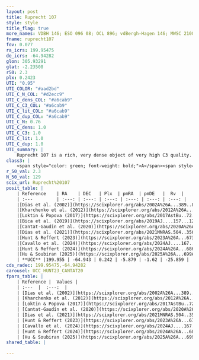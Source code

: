 ```yaml
---
layout: post
title: Ruprecht 107
style: style
title_flag: true
more_names: VDBH 146; ESO 096 08; OCL 896; vdBergh-Hagen 146; MWSC 2108
fname: ruprecht107
fov: 0.077
ra_icrs: 199.95475
de_icrs: -64.94282
glon: 305.93291
glat: -2.23508
r50: 2.3
plx: 0.2423
UTI: "0.95"
UTI_COLOR: "#aad2bd"
UTI_C_N_COL: "#d2ecc9"
UTI_C_dens_COL: "#a6cab9"
UTI_C_C3_COL: "#a6cab9"
UTI_C_lit_COL: "#a6cab9"
UTI_C_dup_COL: "#a6cab9"
UTI_C_N: 0.76
UTI_C_dens: 1.0
UTI_C_C3: 1.0
UTI_C_lit: 1.0
UTI_C_dup: 1.0
UTI_summary: |
    Ruprecht 107 is a rich, very dense object of very high C3 quality. It is very well-studied in the literature.
class3: |
    <span style="color: green; font-weight: bold;">A</span><span style="color: green; font-weight: bold;">A</span>
r_50_val: 2.3
N_50_val: 129
scix_url: Ruprecht%20107
posit_table: |
    | Reference    | RA    | DEC   | Plx  | pmRA  | pmDE   |  Rv  |
    | :---         | :---: | :---: | :---: | :---: | :---: | :---: |
    |[Dias et al. (2002)](https://scixplorer.org/abs/2002A%26A...389..871D) | 199.942 | -64.95 | -- | -3.58 | -3.35 | -- |
    |[Kharchenko et al. (2012)](https://scixplorer.org/abs/2012A%26A...543A.156K) | 199.941 | -64.95 | -- | -15.98 | 0.3 | -- |
    |[Loktin & Popova (2017)](https://scixplorer.org/abs/2017AstBu..72..257L) | 199.935 | -64.95 | -- | -12.128 | -5.236 | -45.4 |
    |[Bica et al. (2019)](https://scixplorer.org/abs/2019AJ....157...12B) | 199.923 | -64.938 | -- | -- | -- | -- |
    |[Cantat-Gaudin et al. (2020)](https://scixplorer.org/abs/2020A%26A...640A...1C) | 199.937 | -64.944 | 0.237 | -5.845 | -1.622 | -- |
    |[Dias et al. (2021)](https://scixplorer.org/abs/2021MNRAS.504..356D) | 199.929 | -64.945 | 0.245 | -5.834 | -1.616 | -- |
    |[Hunt & Reffert (2023)](https://scixplorer.org/abs/2023A%26A...673A.114H) | 199.941 | -64.945 | 0.242 | -5.891 | -1.618 | -47.553 |
    |[Cavallo et al. (2024)](https://scixplorer.org/abs/2024AJ....167...12C) | 199.953 | -64.946 | 0.244 | -- | -- | -- |
    |[Hunt & Reffert (2024)](https://scixplorer.org/abs/2024A%26A...686A..42H) | 199.941 | -64.945 | 0.242 | -5.891 | -1.618 | -47.553 |
    |[Hu & Soubiran (2025)](https://scixplorer.org/abs/2025A%26A...699A.246H) | 199.953 | -64.946 | -- | -- | -- | -- |
    | **UCC** |199.955 | -64.943 | 0.242 | -5.879 | -1.62 | -25.859 | 
cds_radec: 199.95475,-64.94282
carousel: UCC_HUNT23_CANTAT20
fpars_table: |
    | Reference |  Values |
    | :---  |  :---:  |
    | [Dias et al. (2002)](https://scixplorer.org/abs/2002A%26A...389..871D) | `E(B-V)=0.458, Dist=1442.0, Age=7.478` |
    | [Kharchenko et al. (2012)](https://scixplorer.org/abs/2012A%26A...543A.156K) | `e_bv=0.583, distance=1454, log_age=8.235` |
    | [Loktin & Popova (2017)](https://scixplorer.org/abs/2017AstBu..72..257L) | `E(B-V)=0.442, Dmod=10.828, logt=7.564` |
    | [Cantat-Gaudin et al. (2020)](https://scixplorer.org/abs/2020A%26A...640A...1C) | `AVNN=1.01, DMNN=12.7, AgeNN=8.31` |
    | [Dias et al. (2021)](https://scixplorer.org/abs/2021MNRAS.504..356D) | `Av=1.534, Dist=3148, logage=8.407, [Fe/H]=0.026` |
    | [Hunt & Reffert (2023)](https://scixplorer.org/abs/2023A%26A...673A.114H) | `AV50=1.605, diffAV50=1.378, MOD50=12.939, logAge50=7.835` |
    | [Cavallo et al. (2024)](https://scixplorer.org/abs/2024AJ....167...12C) | `AV50=0.79, dMod50=12.47, logAge50=8.93, [Fe/H]50=0.08` |
    | [Hunt & Reffert (2024)](https://scixplorer.org/abs/2024A%26A...686A..42H) | `MassJ=1053.95` |
    | [Hu & Soubiran (2025)](https://scixplorer.org/abs/2025A%26A...699A.246H) | `MA22=-0.18, MA23f=-0.45, MZ23=-0.35, MK24=-0.28, MF24=-0.53` |
shared_table: |
    
---
```


